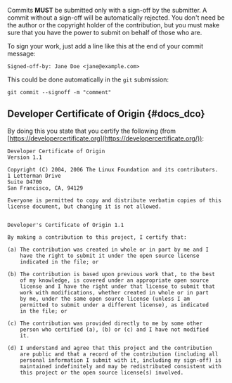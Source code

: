 Commits **MUST** be submitted only with a sign-off by the submitter. A
commit without a sign-off will be automatically rejected. You don't
need be the author or the copyright holder of the contribution, but you
must make sure that you have the power to submit on behalf of those who
are.

To sign your work, just add a line like this at the end of your commit
message:

```text
Signed-off-by: Jane Doe <jane@example.com>
```

This could be done automatically in the `git` submission:

```text
git commit --signoff -m "comment"
```

## Developer Certificate of Origin {#docs_dco}

By doing this you state that you certify the following (from
[https://developercertificate.org](https://developercertificate.org/)):

```text
Developer Certificate of Origin
Version 1.1

Copyright (C) 2004, 2006 The Linux Foundation and its contributors.
1 Letterman Drive
Suite D4700
San Francisco, CA, 94129

Everyone is permitted to copy and distribute verbatim copies of this
license document, but changing it is not allowed.


Developer's Certificate of Origin 1.1

By making a contribution to this project, I certify that:

(a) The contribution was created in whole or in part by me and I
    have the right to submit it under the open source license
    indicated in the file; or

(b) The contribution is based upon previous work that, to the best
    of my knowledge, is covered under an appropriate open source
    license and I have the right under that license to submit that
    work with modifications, whether created in whole or in part
    by me, under the same open source license (unless I am
    permitted to submit under a different license), as indicated
    in the file; or

(c) The contribution was provided directly to me by some other
    person who certified (a), (b) or (c) and I have not modified
    it.

(d) I understand and agree that this project and the contribution
    are public and that a record of the contribution (including all
    personal information I submit with it, including my sign-off) is
    maintained indefinitely and may be redistributed consistent with
    this project or the open source license(s) involved.
```
